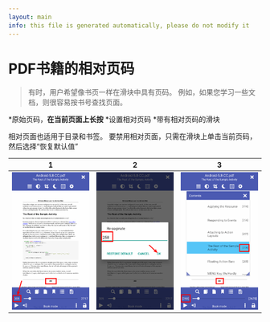 ```yaml
---
layout: main
info: this file is generated automatically, please do not modify it
---
```


# PDF书籍的相对页码

>有时，用户希望像书页一样在滑块中具有页码。
例如，如果您学习一些文档，则很容易按书号查找页面。

*原始页码，**在当前页面上长按**
*设置相对页码
*带有相对页码的滑块

相对页面也适用于目录和书签。
要禁用相对页面，只需在滑块上单击当前页码，然后选择“恢复默认值”

|1|2|3|
|-|-|-|
|![](1.png)|![](2.png)|![](3.png)|
